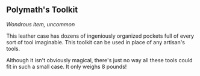 ## Polymath's Toolkit

_Wondrous item, uncommon_

This leather case has dozens of ingeniously organized pockets full of every sort of tool imaginable. This toolkit can be used in place of any artisan's tools.

Although it isn't obviously magical, there's just no way all these tools could fit in such a small case. It only weighs 8 pounds!
